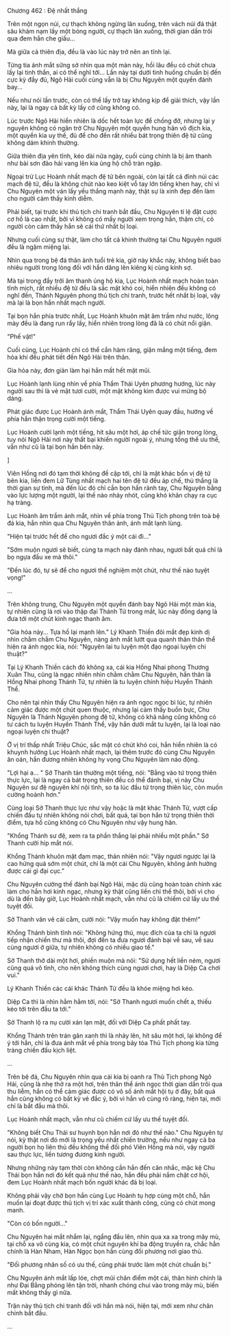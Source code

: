 




Chương 462 : Đệ nhất thắng


Trên một ngọn núi, cự thạch không ngừng lăn xuống, trên vách núi đá thật sâu khảm nạm lấy một bóng người, cự thạch lăn xuống, thời gian dần trôi qua đem hắn che giấu...

Mà giữa cả thiên địa, đều là vào lúc này trở nên an tĩnh lại.

Từng tia ánh mắt sững sờ nhìn qua một màn này, hồi lâu đều có chút chưa lấy lại tinh thần, ai có thể nghĩ tới... Lần này tại dưới tình huống chuẩn bị đến cực kỳ đầy đủ, Ngô Hải cuối cùng vẫn là bị Chu Nguyên một quyền đánh bay...

Nếu như nói lần trước, còn có thể lấy trở tay không kịp để giải thích, vậy lần này, lại là ngay cả bất kỳ lấy cớ cũng không có.

Lúc trước Ngô Hải hiển nhiên là dốc hết toàn lực để chống đỡ, nhưng lại y nguyên không có ngăn trở Chu Nguyên một quyền hung hãn vô địch kia, một quyền kia uy thế, đủ để cho đến rất nhiều bát trọng thiên đệ tử cũng không dám khinh thường.

Giữa thiên địa yên tĩnh, kéo dài nửa ngày, cuối cùng chính là bị âm thanh như bài sơn đảo hải vang lên kia ủng hộ chỗ tràn ngập.

Ngoại trừ Lục Hoành nhất mạch đệ tử bên ngoài, còn lại tất cả đỉnh núi các mạch đệ tử, đều là không chút nào keo kiệt vỗ tay lớn tiếng khen hay, chỉ vì Chu Nguyên một ván lấy yếu thắng mạnh này, thật sự là xinh đẹp đến làm cho người cảm thấy kinh diễm.

Phải biết, tại trước khi thủ tịch chi tranh bắt đầu, Chu Nguyên tỉ lệ đặt cược cơ hồ là cao nhất, bởi vì không có mấy người xem trọng hắn, thậm chí, có người còn cảm thấy hắn sẽ cái thứ nhất bị loại.

Nhưng cuối cùng sự thật, làm cho tất cả khinh thường tại Chu Nguyên người đều là ngậm miệng lại.

Nhìn qua trong bệ đá thân ảnh tuổi trẻ kia, giờ này khắc này, không biết bao nhiêu người trong lòng đối với hắn dâng lên kiêng kị cùng kính sợ.

Mà tại trong đầy trời âm thanh ủng hộ kia, Lục Hoành nhất mạch hoàn toàn tĩnh mịch, rất nhiều đệ tử đều là sắc mặt khó coi, hiển nhiên đều không có nghĩ đến, Thánh Nguyên phong thủ tịch chi tranh, trước hết nhất bị loại, vậy mà lại là bọn hắn nhất mạch người.

Tại bọn hắn phía trước nhất, Lục Hoành khuôn mặt âm trầm như nước, lông mày đều là đang run rẩy lấy, hiển nhiên trong lòng đã là có chút nổi giận.

"Phế vật!"

Cuối cùng, Lục Hoành chỉ có thể cắn hàm răng, giận mắng một tiếng, đem hỏa khí đều phát tiết đến Ngô Hải trên thân.

Gia hỏa này, đơn giản làm hại hắn mất hết mặt mũi.

Lục Hoành lạnh lùng nhìn về phía Thẩm Thái Uyên phương hướng, lúc này người sau thì là vẻ mặt tươi cười, một mặt không kìm được vui mừng bộ dáng.

Phát giác được Lục Hoành ánh mắt, Thẩm Thái Uyên quay đầu, hướng về phía hắn thận trọng cười một tiếng.

Lục Hoành cười lạnh một tiếng, hít sâu một hơi, áp chế tức giận trong lòng, tuy nói Ngô Hải nơi này thất bại khiến người ngoài ý, nhưng tổng thể ưu thế, vẫn như cũ là tại bọn hắn bên này.

]

Viên Hồng nơi đó tạm thời không đề cập tới, chỉ là mặt khác bốn vị đệ tử bên kia, liền đem Lữ Tùng nhất mạch hai tên đệ tử đều áp chế, thủ thắng là thời gian sự tình, mà đến lúc đó chỉ cần bọn hắn rảnh tay, Chu Nguyên bằng vào lực lượng một người, lại thế nào nhảy nhót, cũng khó khăn chạy ra cục hạ tràng.

Lục Hoành âm trầm ánh mắt, nhìn về phía trong Thủ Tịch phong trên toà bệ đá kia, hắn nhìn qua Chu Nguyên thân ảnh, ánh mắt lạnh lùng.

"Hiện tại trước hết để cho ngươi đắc ý một cái đi..."

"Sớm muộn ngươi sẽ biết, cùng ta mạch này đánh nhau, ngươi bất quá chỉ là bọ ngựa đấu xe mà thôi."

"Đến lúc đó, tự sẽ để cho ngươi thể nghiệm một chút, như thế nào tuyệt vọng!"

...

Trên không trung, Chu Nguyên một quyền đánh bay Ngô Hải một màn kia, tự nhiên cũng là rơi vào thập đại Thánh Tử trong mắt, lúc này đồng dạng là đưa tới một chút kinh ngạc thanh âm.

"Gia hỏa này... Tựa hồ lại mạnh lên." Lý Khanh Thiền đôi mắt đẹp kinh dị nhìn chằm chằm Chu Nguyên, nàng ánh mắt lướt qua quanh thân thân thể hiện ra ánh ngọc kia, nói: "Nguyên lai tu luyện một đạo ngoại luyện chi thuật?"

Tại Lý Khanh Thiền cách đó không xa, cái kia Hồng Nhai phong Thương Xuân Thu, cũng là ngạc nhiên nhìn chằm chằm Chu Nguyên, hắn thân là Hồng Nhai phong Thánh Tử, tự nhiên là tu luyện chính hiệu Huyền Thánh Thể.

Cho nên tại nhìn thấy Chu Nguyên hiện ra ánh ngọc ngọc bì lúc, tự nhiên cảm giác được một chút quen thuộc, nhưng lại cảm thấy buồn bực, Chu Nguyên là Thánh Nguyên phong đệ tử, không có khả năng cũng không có tư cách tu luyện Huyền Thánh Thể, vậy hắn dưới mắt tu luyện, lại là loại nào ngoại luyện chi thuật?

Ở vị trí thấp nhất Triệu Chúc, sắc mặt có chút khó coi, hắn hiển nhiên là có khuynh hướng Lục Hoành nhất mạch, lại thêm trước đó cùng Chu Nguyên ân oán, hắn đương nhiên không hy vọng Chu Nguyên làm náo động.

"Lợi hại a... " Sở Thanh tán thưởng một tiếng, nói: "Bằng vào tứ trọng thiên thực lực, lại là ngay cả bát trọng thiên đều có thể đánh bại, vị này Chu Nguyên sư đệ nguyên khí nội tình, so ta lúc đầu tứ trọng thiên lúc, còn muốn cường hoành hơn."

Cùng loại Sở Thanh thực lực như vậy hoặc là mặt khác Thánh Tử, vượt cấp chiến đấu tự nhiên không nói chơi, bất quá, tại bọn hắn tứ trọng thiên thời điểm, tựa hồ cũng không có Chu Nguyên như vậy hung hãn.

"Khổng Thánh sư đệ, xem ra ta phần thắng lại phải nhiều một phần." Sở Thanh cười híp mắt nói.

Khổng Thánh khuôn mặt đạm mạc, thản nhiên nói: "Vậy ngươi ngược lại là cao hứng quá sớm một chút, chỉ là một cái Chu Nguyên, không ảnh hưởng được cái gì đại cục."

Chu Nguyên cường thế đánh bại Ngô Hải, mặc dù cũng hoàn toàn chính xác làm cho hắn hơi kinh ngạc, nhưng kỳ thật cũng liền chỉ thế thôi, bởi vì cho dù là đến bây giờ, Lục Hoành nhất mạch, vẫn như cũ là chiếm cứ lấy ưu thế tuyệt đối.

Sở Thanh vân vê cái cằm, cười nói: "Vậy muốn hay không đặt thêm!"

Khổng Thánh bình tĩnh nói: "Không hứng thú, mục đích của ta chỉ là ngươi tiếp nhận chiến thư mà thôi, đợi đến ta đưa ngươi đánh bại về sau, về sau cùng ngươi ở giữa, tự nhiên không có nhiều giao tế."

Sở Thanh thở dài một hơi, phiền muộn mà nói: "Sử dụng hết liền ném, ngươi cũng quá vô tình, cho nên không thích cùng ngươi chơi, hay là Diệp Ca chơi vui."

Lý Khanh Thiền các cái khác Thánh Tử đều là khóe miệng hơi kéo.

Diệp Ca thì là nhìn hằm hằm tới, nói: "Sở Thanh ngươi muốn chết a, thiếu kéo tới trên đầu ta tới."

Sở Thanh lộ ra nụ cười xán lạn mặt, đối với Diệp Ca phất phất tay.

Khổng Thánh trên trán gân xanh thì là nhảy lên, hít sâu một hơi, lại không để ý tới hắn, chỉ là đưa ánh mắt về phía trong bảy tòa Thủ Tịch phong kia từng tràng chiến đấu kịch liệt.

...

Trên bệ đá, Chu Nguyên nhìn qua cái kia bị oanh ra Thủ Tịch phong Ngô Hải, cũng là nhẹ thở ra một hơi, trên thân thể ánh ngọc thời gian dần trôi qua thu liễm, hắn có thể cảm giác được có vô số ánh mắt hội tụ ở đây, bất quá hắn cũng không có bất kỳ vẻ đắc ý, bởi vì hắn vô cùng rõ ràng, hiện tại, mới chỉ là bắt đầu mà thôi.

Lục Hoành nhất mạch, vẫn như cũ chiếm cứ lấy ưu thế tuyệt đối.

"Không biết Chu Thái sư huynh bọn hắn nơi đó như thế nào." Chu Nguyên tự nói, kỳ thật nơi đó mới là trọng yếu nhất chiến trường, nếu như ngay cả ba người bọn họ liên thủ đều không thể đối phó Viên Hồng mà nói, vậy người sau thực lực, liền tương đương kinh người.

Nhưng những này tạm thời còn không cần hắn đến cân nhắc, mặc kệ Chu Thái bọn hắn nơi đó kết quả như thế nào, hắn đều phải nắm chặt cơ hội, đem Lục Hoành nhất mạch bốn người khác đá bị loại.

Không phải vậy chờ bọn hắn cùng Lục Hoành tụ hợp cùng một chỗ, hắn muốn lại đoạt được thủ tịch vị trí xác xuất thành công, cũng có chút mong manh.

"Còn có bốn người..."

Chu Nguyên hai mắt nhắm lại, ngẩng đầu lên, nhìn qua xa xa trong mây mù, tại chỗ xa vô cùng kia, có một chút nguyên khí ba động truyền ra, chắc hẳn chính là Hàn Nham, Hàn Ngọc bọn hắn cùng đối phương nơi giao thủ.

"Đối phương nhân số có ưu thế, cũng phải trước làm một chút chuẩn bị."

Chu Nguyên ánh mắt lấp lóe, chợt mũi chân điểm một cái, thân hình chính là như Đại Bằng phóng lên tận trời, nhanh chóng chui vào trong mây mù, biến mất không thấy gì nữa.

Trận này thủ tịch chi tranh đối với hắn mà nói, hiện tại, mới xem như chân chính bắt đầu.

...




